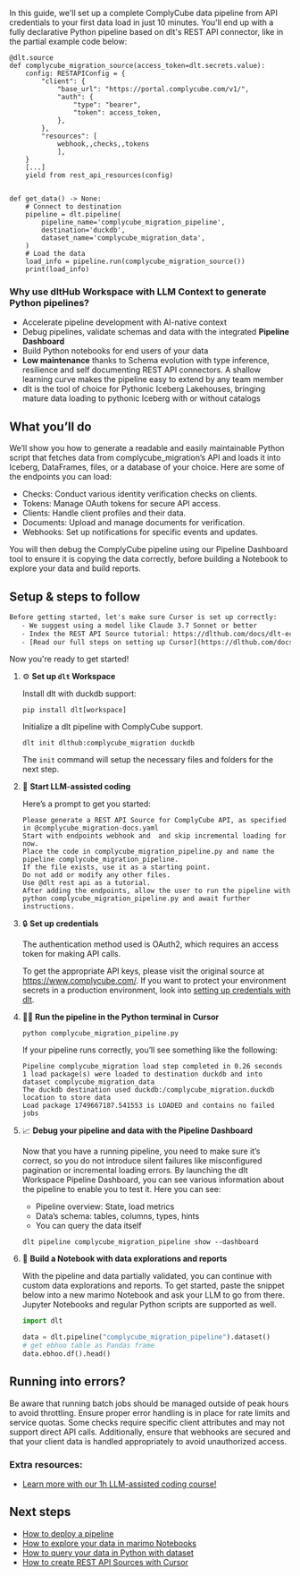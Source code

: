In this guide, we'll set up a complete ComplyCube data pipeline from API credentials to your first data load in just 10 minutes. You'll end up with a fully declarative Python pipeline based on dlt's REST API connector, like in the partial example code below:

```python-outcome
@dlt.source
def complycube_migration_source(access_token=dlt.secrets.value):
    config: RESTAPIConfig = {
        "client": {
            "base_url": "https://portal.complycube.com/v1/",
            "auth": {
                "type": "bearer",
                "token": access_token,
            },
        },
        "resources": [
            webhook,,checks,,tokens
            ],
    }
    [...]
    yield from rest_api_resources(config)


def get_data() -> None:
    # Connect to destination
    pipeline = dlt.pipeline(
        pipeline_name='complycube_migration_pipeline',
        destination='duckdb',
        dataset_name='complycube_migration_data', 
    )
    # Load the data
    load_info = pipeline.run(complycube_migration_source())
    print(load_info) 
```

### Why use dltHub Workspace with LLM Context to generate Python pipelines?

- Accelerate pipeline development with AI-native context
- Debug pipelines, validate schemas and data with the integrated **Pipeline Dashboard**
- Build Python notebooks for end users of your data
- **Low maintenance** thanks to Schema evolution with type inference, resilience and self documenting REST API connectors. A shallow learning curve makes the pipeline easy to extend by any team member
- dlt is the tool of choice for Pythonic Iceberg Lakehouses, bringing mature data loading to pythonic Iceberg with or without catalogs

## What you’ll do

We’ll show you how to generate a readable and easily maintainable Python script that fetches data from complycube_migration’s API and loads it into Iceberg, DataFrames, files, or a database of your choice. Here are some of the endpoints you can load:

- Checks: Conduct various identity verification checks on clients.
- Tokens: Manage OAuth tokens for secure API access.
- Clients: Handle client profiles and their data.
- Documents: Upload and manage documents for verification.
- Webhooks: Set up notifications for specific events and updates.

You will then debug the ComplyCube pipeline using our Pipeline Dashboard tool to ensure it is copying the data correctly, before building a Notebook to explore your data and build reports.

## Setup & steps to follow

```default
Before getting started, let's make sure Cursor is set up correctly:
   - We suggest using a model like Claude 3.7 Sonnet or better
   - Index the REST API Source tutorial: https://dlthub.com/docs/dlt-ecosystem/verified-sources/rest_api/ and add it to context as **@dlt rest api**
   - [Read our full steps on setting up Cursor](https://dlthub.com/docs/dlt-ecosystem/llm-tooling/cursor-restapi#23-configuring-cursor-with-documentation)
```

Now you're ready to get started!

1. ⚙️ **Set up `dlt` Workspace**
    
    Install dlt with duckdb support:
    ```shell
    pip install dlt[workspace]
    ```

    Initialize a dlt pipeline with ComplyCube support.
    ```shell
    dlt init dlthub:complycube_migration duckdb
    ```

    The `init` command will setup the necessary files and folders for the next step.
    
2. 🤠 **Start LLM-assisted coding**
    
    Here’s a prompt to get you started:
    
    ```prompt
    Please generate a REST API Source for ComplyCube API, as specified in @complycube_migration-docs.yaml 
    Start with endpoints webhook and  and skip incremental loading for now. 
    Place the code in complycube_migration_pipeline.py and name the pipeline complycube_migration_pipeline. 
    If the file exists, use it as a starting point. 
    Do not add or modify any other files. 
    Use @dlt rest api as a tutorial. 
    After adding the endpoints, allow the user to run the pipeline with python complycube_migration_pipeline.py and await further instructions.
    ```

    
3. 🔒 **Set up credentials** 
    
    The authentication method used is OAuth2, which requires an access token for making API calls.
    
    To get the appropriate API keys, please visit the original source at https://www.complycube.com/.
    If you want to protect your environment secrets in a production environment, look into [setting up credentials with dlt](https://dlthub.com/docs/walkthroughs/add_credentials).
    
4. 🏃‍♀️ **Run the pipeline in the Python terminal in Cursor**
    
    ```shell
    python complycube_migration_pipeline.py
    ```
    
    If your pipeline runs correctly, you’ll see something like the following:
    
    ```shell
    Pipeline complycube_migration load step completed in 0.26 seconds
    1 load package(s) were loaded to destination duckdb and into dataset complycube_migration_data
    The duckdb destination used duckdb:/complycube_migration.duckdb location to store data
    Load package 1749667187.541553 is LOADED and contains no failed jobs
    ```
    
5. 📈 **Debug your pipeline and data with the Pipeline Dashboard**

    Now that you have a running pipeline, you need to make sure it’s correct, so you do not introduce silent failures like misconfigured pagination or incremental loading errors. By launching the dlt Workspace Pipeline Dashboard, you can see various information about the pipeline to enable you to test it. Here you can see:
    - Pipeline overview: State, load metrics
    - Data’s schema: tables, columns, types, hints
    - You can query the data itself
    
    ```shell
    dlt pipeline complycube_migration_pipeline show --dashboard
    ```
    
6. 🐍 **Build a Notebook with data explorations and reports**

    With the pipeline and data partially validated, you can continue with custom data explorations and reports. To get started, paste the snippet below into a new marimo Notebook and ask your LLM to go from there. Jupyter Notebooks and regular Python scripts are supported as well.

    
    ```python
    import dlt

   data = dlt.pipeline("complycube_migration_pipeline").dataset()
   # get ebhoo table as Pandas frame
   data.ebhoo.df().head()
    ```

## Running into errors?

Be aware that running batch jobs should be managed outside of peak hours to avoid throttling. Ensure proper error handling is in place for rate limits and service quotas. Some checks require specific client attributes and may not support direct API calls. Additionally, ensure that webhooks are secured and that your client data is handled appropriately to avoid unauthorized access.

### Extra resources:

- [Learn more with our 1h LLM-assisted coding course!](https://www.youtube.com/watch?v=GGid70rnJuM)

## Next steps

- [How to deploy a pipeline](https://dlthub.com/docs/walkthroughs/deploy-a-pipeline)
- [How to explore your data in marimo Notebooks](https://dlthub.com/docs/general-usage/dataset-access/marimo)
- [How to query your data in Python with dataset](https://dlthub.com/docs/general-usage/dataset-access/dataset)
- [How to create REST API Sources with Cursor](https://dlthub.com/docs/dlt-ecosystem/llm-tooling/cursor-restapi)
